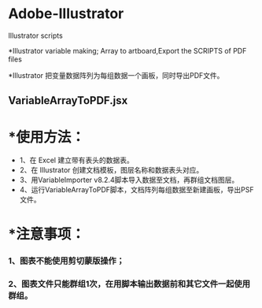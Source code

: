 # Adobe-Illustrator
Illustrator scripts

*Illustrator variable making; Array to artboard,Export the SCRIPTS of PDF files

*Illustrator 把变量数据阵列为每组数据一个画板，同时导出PDF文件。

## VariableArrayToPDF.jsx

# *使用方法：

* 1、在 Excel 建立带有表头的数据表。
* 2、在 Illustrator 创建文档模板，图层名称和数据表头对应。
* 3、用VariableImporter v8.2.4脚本导入数据至文档，再群组文档图层。
* 4、运行VariableArrayToPDF脚本，文档阵列每组数据至新建画板，导出PSF文件。



#  *注意事项：
### 1、图表不能使用剪切蒙版操作；
### 2、图表文件只能群组1次，在用脚本输出数据前和其它文件一起使用群组。
